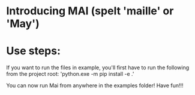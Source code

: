 # Introducing MAI (spelt 'maille' or 'May')

# Use steps:
If you want to run the files in example, you'll first have to run the following from the project root:
'python.exe -m pip install -e .'

You can now run Mai from anywhere in the examples folder! Have fun!!!